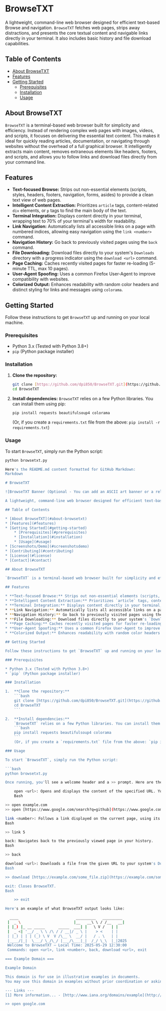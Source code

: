 # BrowseTXT

A lightweight, command-line web browser designed for efficient text-based Browse and navigation. `BrowseTXT` fetches web pages, strips away distractions, and presents the core textual content and navigable links directly in your terminal. It also includes basic history and file download capabilities.

## Table of Contents

* [About BrowseTXT](#about-browsetxt)
* [Features](#features)
* [Getting Started](#getting-started)
    * [Prerequisites](#prerequisites)
    * [Installation](#installation)
    * [Usage](#usage)

## About BrowseTXT

`BrowseTXT` is a terminal-based web browser built for simplicity and efficiency. Instead of rendering complex web pages with images, videos, and scripts, it focuses on delivering the essential text content. This makes it ideal for quickly reading articles, documentation, or navigating through websites without the overhead of a full graphical browser. It intelligently extracts main content, removes extraneous elements like headers, footers, and scripts, and allows you to follow links and download files directly from your command line.

## Features

* **Text-focused Browse:** Strips out non-essential elements (scripts, styles, headers, footers, navigation, forms, asides) to provide a clean text view of web pages.
* **Intelligent Content Extraction:** Prioritizes `article` tags, content-related `div` elements, or `p` tags to find the main body of the text.
* **Terminal Integration:** Displays content directly in your terminal, wrapping text to 70% of your terminal's width for readability.
* **Link Navigation:** Automatically lists all accessible links on a page with numbered indices, allowing easy navigation using the `link <number>` command.
* **Navigation History:** Go back to previously visited pages using the `back` command.
* **File Downloading:** Download files directly to your system's `Downloads` directory with a progress indicator using the `download <url>` command.
* **Page Caching:** Caches recently visited pages for faster re-loading (5-minute TTL, max 10 pages).
* **User-Agent Spoofing:** Uses a common Firefox User-Agent to improve compatibility with websites.
* **Colorized Output:** Enhances readability with random color headers and distinct styling for links and messages using `colorama`.

## Getting Started

Follow these instructions to get `BrowseTXT` up and running on your local machine.

### Prerequisites

* Python 3.x (Tested with Python 3.8+)
* `pip` (Python package installer)

### Installation

1.  **Clone the repository:**
    ```bash
    git clone [https://github.com/dpi850/BrowseTXT.git](https://github.com/dpi850/BrowseTXT.git)
    cd BrowseTXT
    ```

2.  **Install dependencies:**
    `BrowseTXT` relies on a few Python libraries. You can install them using pip:
    ```bash
    pip install requests beautifulsoup4 colorama
    ```
    (Or, if you create a `requirements.txt` file from the above: `pip install -r requirements.txt`)

### Usage

To start `BrowseTXT`, simply run the Python script:

```bash
python browsetxt.py

Here's the README.md content formatted for GitHub Markdown:
Markdown

# BrowseTXT

![BrowseTXT Banner (Optional - You can add an ASCII art banner or a relevant image here, e.g., a console screenshot)](https://via.placeholder.com/800x200?text=BrowseTXT+-+Terminal+Web+Browser)

A lightweight, command-line web browser designed for efficient text-based Browse and navigation. `BrowseTXT` fetches web pages, strips away distractions, and presents the core textual content and navigable links directly in your terminal. It also includes basic history and file download capabilities.

## Table of Contents

* [About BrowseTXT](#about-browsetxt)
* [Features](#features)
* [Getting Started](#getting-started)
    * [Prerequisites](#prerequisites)
    * [Installation](#installation)
    * [Usage](#usage)
* [Screenshots/Demo](#screenshotsdemo)
* [Contributing](#contributing)
* [License](#license)
* [Contact](#contact)

## About BrowseTXT

`BrowseTXT` is a terminal-based web browser built for simplicity and efficiency. Instead of rendering complex web pages with images, videos, and scripts, it focuses on delivering the essential text content. This makes it ideal for quickly reading articles, documentation, or navigating through websites without the overhead of a full graphical browser. It intelligently extracts main content, removes extraneous elements like headers, footers, and scripts, and allows you to follow links and download files directly from your command line.

## Features

* **Text-focused Browse:** Strips out non-essential elements (scripts, styles, headers, footers, navigation, forms, asides) to provide a clean text view of web pages.
* **Intelligent Content Extraction:** Prioritizes `article` tags, content-related `div` elements, or `p` tags to find the main body of the text.
* **Terminal Integration:** Displays content directly in your terminal, wrapping text to 70% of your terminal's width for readability.
* **Link Navigation:** Automatically lists all accessible links on a page with numbered indices, allowing easy navigation using the `link <number>` command.
* **Navigation History:** Go back to previously visited pages using the `back` command.
* **File Downloading:** Download files directly to your system's `Downloads` directory with a progress indicator using the `download <url>` command.
* **Page Caching:** Caches recently visited pages for faster re-loading (5-minute TTL, max 10 pages).
* **User-Agent Spoofing:** Uses a common Firefox User-Agent to improve compatibility with websites.
* **Colorized Output:** Enhances readability with random color headers and distinct styling for links and messages using `colorama`.

## Getting Started

Follow these instructions to get `BrowseTXT` up and running on your local machine.

### Prerequisites

* Python 3.x (Tested with Python 3.8+)
* `pip` (Python package installer)

### Installation

1.  **Clone the repository:**
    ```bash
    git clone [https://github.com/dpi850/BrowseTXT.git](https://github.com/dpi850/BrowseTXT.git)
    cd BrowseTXT
    ```

2.  **Install dependencies:**
    `BrowseTXT` relies on a few Python libraries. You can install them using pip:
    ```bash
    pip install requests beautifulsoup4 colorama
    ```
    (Or, if you create a `requirements.txt` file from the above: `pip install -r requirements.txt`)

### Usage

To start `BrowseTXT`, simply run the Python script:

```bash
python browsetxt.py

Once running, you'll see a welcome header and a >> prompt. Here are the available commands:

    open <url>: Opens and displays the content of the specified URL. You can omit http:// or https://.
    Bash

>> open example.com
>> open [https://www.google.com/search?q=github](https://www.google.com/search?q=github)

link <number>: Follows a link displayed on the current page, using its assigned number.
Bash

>> link 5

back: Navigates back to the previously viewed page in your history.
Bash

>> back

download <url>: Downloads a file from the given URL to your system's Downloads directory.
Bash

>> download [https://example.com/some_file.zip](https://example.com/some_file.zip)

exit: Closes BrowseTXT.
Bash

    >> exit

Here's an example of what BrowseTXT output looks like:

  ____                          _________   _________
 |  _ \                        |__   __\ \ / /__   __|
 | |_) |_ __ _____      _____  ___| |   \ V /   | |
 |  _ <| '__/ _ \ \ /\ / / __|/ _ \ |    > <    | |
 | |_) | | | (_) \ V  V /\__ \  __/ |   / . \   | |
 |____/|_|  \___/ \_/\_/ |___/\___|_|  /_/ \_\  |_|2025
 Welcome to BrowseTXT — Local Time: 2025-05-29 12:30:00
 Commands: open <url>, link <number>, back, download <url>, exit

=== Example Domain ===

Example Domain

This domain is for use in illustrative examples in documents.
You may use this domain in examples without prior coordination or asking for permission.

--- Links ---
[1] More information... - [http://www.iana.org/domains/example](http://www.iana.org/domains/example)

>> open google.com
